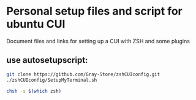 # Personal setup files and script for ubuntu CUI
 Document files and links for setting up a CUI with ZSH and some plugins

## use autosetupscript:
```bash
git clone https://github.com/Gray-Stone/zshCUIconfig.git
./zshCUIconfig/SetupMyTerminal.sh

chsh -s $(which zsh)

```

